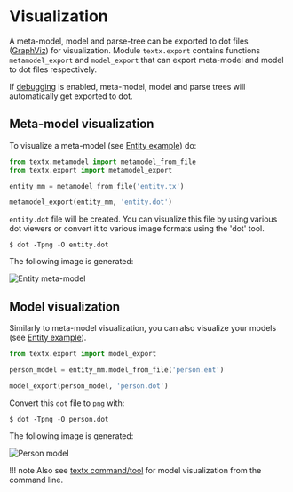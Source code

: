 # Visualization

A meta-model, model and parse-tree can be exported to dot files
([GraphViz](http://www.graphviz.org/)) for visualization. Module `textx.export`
contains functions `metamodel_export` and `model_export` that can export
meta-model and model to dot files respectively.

If [debugging](debugging.md) is enabled, meta-model, model and parse trees will
automatically get exported to dot.


## Meta-model visualization

To visualize a meta-model (see [Entity
example](https://github.com/igordejanovic/textX/tree/master/examples/Entity))
do:

```python
from textx.metamodel import metamodel_from_file
from textx.export import metamodel_export

entity_mm = metamodel_from_file('entity.tx')

metamodel_export(entity_mm, 'entity.dot')
```

`entity.dot` file will be created. You can visualize this file by using
various dot viewers or convert it to various image formats using the 'dot'
tool.

    $ dot -Tpng -O entity.dot

The following image is generated:

![Entity meta-model](https://raw.githubusercontent.com/igordejanovic/textX/master/examples/Entity/dotexport/entity_meta.dot.png)


## Model visualization

Similarly to meta-model visualization, you can also visualize your models (see [Entity
example](https://github.com/igordejanovic/textX/tree/master/examples/Entity)).

```python
from textx.export import model_export

person_model = entity_mm.model_from_file('person.ent')

model_export(person_model, 'person.dot')
```


Convert this `dot` file to `png` with:

    $ dot -Tpng -O person.dot

The following image is generated:

![Person model](https://raw.githubusercontent.com/igordejanovic/textX/master/examples/Entity/dotexport/entity.dot.png)



!!! note
    Also see [textx command/tool](textx_command.md) for model visualization
    from the command line.
